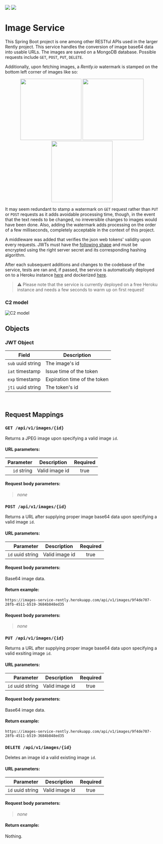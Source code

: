 <p>
  <img src="https://github.com/rently-io/image-service/actions/workflows/ci.yml/badge.svg" />
  <img src="https://github.com/rently-io/image-service/actions/workflows/cd.yml/badge.svg" />
</p>

# Image Service

This Spring Boot project is one among other RESTful APIs used in the larger Rently project. This service handles the conversion of image base64 data into usable URLs. The images are saved on a MongoDB database. Possible requests include `GET`, `POST`, `PUT`, `DELETE`.

Additionally, upon fetching images, a *Rently.io* watermark is stamped on the bottom left corner of images like so: 

<p align="center">
  <img height="200px" src="https://i.imgur.com/SmS5WmQ.png" />
  <img height="200px" src="https://i.imgur.com/scIquXW.jpg" />
  <img height="200px" src="https://i.imgur.com/HXTqtA0.png" />
</p>

It may seem redundant to stamp a watermark on `GET` request rather than `PUT` or `POST` requests as it adds avoidable processing time, though, in the event that the text needs to be changed, no irreversible changes to images would have been done. Also, adding the watermark adds processing on the order of a few milliseconds, completely acceptable in the context of this project. 

A middleware was added that verifies the json web tokens' validity upon every requests. JWTs must have the [following shape](#jwt-object]) and must be encrypted using the right server secret and its corresponding hashing algorithm.

After each subsequent additions and changes to the codebase of the service, tests are ran and, if passed, the service is automatically deployed on to a Heroku instance [here](https://image-service-rently.herokuapp.com/) and dockerized [here](https://hub.docker.com/repository/docker/dockeroo80/rently-image-service).

> ⚠️ Please note that the service is currently deployed on a free Heroku instance and needs a few seconds to warm up on first request!

### C2 model
![C2 model](https://i.imgur.com/CqQbDQA.png)

## Objects

### JWT Object

| **Field**         | **Description**              |
| ----------------- | ---------------------------- |
| `sub` uuid string | The image's id                |
| `iat` timestamp   | Issue time of the token      |
| `exp` timestamp   | Expiration time of the token |
| `jti` uuid string | The token's id               |

<br />

## Request Mappings

### `GET /api/v1/images/{id}`

Returns a JPEG image upon specifying a valid image `id`.

#### URL parameters:

|       **Parameter** | **Description**           | **Required** |
| ------------------: | ------------------------- | :----------: |
|   `id` string       | Valid image id            |     true     |

#### Request body parameters:

> _none_

### `POST /api/v1/images/{id}`

Returns a URL after supplying proper image base64 data upon specifying a valid image `id`.

#### URL parameters:

|       **Parameter** | **Description**           | **Required** |
| ------------------: | ------------------------- | :----------: |
|   `id` uuid string       | Valid image id            |     true     |

#### Request body parameters:

Base64 image data.

#### Return example:

```
https://images-service-rently.herokuapp.com/api/v1/images/9f4de707-28fb-4511-b519-3684b848ed35
```

#### Request body parameters:

> _none_

### `PUT /api/v1/images/{id}`

Returns a URL after supplying proper image base64 data upon specifying a valid exsiting image `id`.

#### URL parameters:

|       **Parameter** | **Description**           | **Required** |
| ------------------: | ------------------------- | :----------: |
|   `id` uuid string       | Valid image id            |     true     |

#### Request body parameters:

Base64 image data.

#### Return example:

```
https://images-service-rently.herokuapp.com/api/v1/images/9f4de707-28fb-4511-b519-3684b848ed35
```

### `DELETE /api/v1/images/{id}`

Deletes an image id a valid existing image `id`.

#### URL parameters:

|       **Parameter** | **Description**           | **Required** |
| ------------------: | ------------------------- | :----------: |
|   `id` uuid string       | Valid image id            |     true     |

#### Request body parameters:

> _none_

#### Return example:

Nothing.
